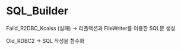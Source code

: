 # SQL_Builder

Faild_R2DBC_Kcalss (실패)
  -> 리플랙션과 FileWriter를 이용한 SQL문 생성

Old_RDBC2
  -> SQL 작성을 함수화
